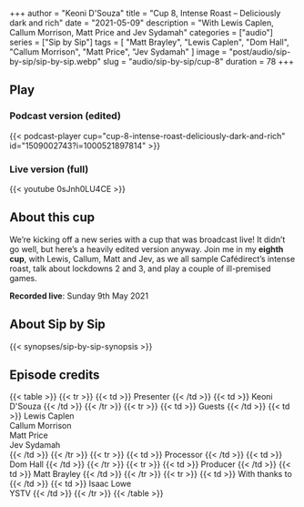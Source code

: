 +++
author = "Keoni D'Souza"
title = "Cup 8, Intense Roast – Deliciously dark and rich"
date = "2021-05-09"
description = "With Lewis Caplen, Callum Morrison, Matt Price and Jev Sydamah"
categories = ["audio"]
series = ["Sip by Sip"]
tags = [
    "Matt Brayley",
    "Lewis Caplen",
    "Dom Hall",
    "Callum Morrison",
    "Matt Price",
    "Jev Sydamah"
]
image = "post/audio/sip-by-sip/sip-by-sip.webp"
slug = "audio/sip-by-sip/cup-8"
duration = 78
+++

## Play

### Podcast version (edited)

{{< podcast-player cup="cup-8-intense-roast-deliciously-dark-and-rich" id="1509002743?i=1000521897814" >}}

### Live version (full)

{{< youtube 0sJnh0LU4CE >}}

## About this cup

We’re kicking off a new series with a cup that was broadcast live! It didn’t go well, but here’s a heavily edited version anyway. Join me in my **eighth cup**, with Lewis, Callum, Matt and Jev, as we all sample Cafédirect’s intense roast, talk about lockdowns 2 and 3, and play a couple of ill-premised games.

**Recorded live**: Sunday 9th May 2021

## About Sip by Sip

{{< synopses/sip-by-sip-synopsis >}}

## Episode credits

{{< table >}}
    {{< tr >}}
        {{< td >}}
            Presenter
        {{< /td >}}
        {{< td >}}
            Keoni D'Souza
        {{< /td >}}
    {{< /tr >}}
    {{< tr >}}
        {{< td >}}
            Guests
        {{< /td >}}
        {{< td >}}
            Lewis Caplen<br>Callum Morrison<br>Matt Price<br>Jev Sydamah<br>
        {{< /td >}}
    {{< /tr >}}
    {{< tr >}}
        {{< td >}}
            Processor
        {{< /td >}}
        {{< td >}}
            Dom Hall
        {{< /td >}}
    {{< /tr >}}
    {{< tr >}}
        {{< td >}}
            Producer
        {{< /td >}}
        {{< td >}}
            Matt Brayley
        {{< /td >}}
    {{< /tr >}}
    {{< tr >}}
        {{< td >}}
            With thanks to
        {{< /td >}}
        {{< td >}}
            Isaac Lowe<br>YSTV
        {{< /td >}}
    {{< /tr >}}
{{< /table >}}
